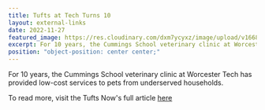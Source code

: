 ```yaml
---
title: Tufts at Tech Turns 10
layout: external-links
date: 2022-11-27
featured_image: https://res.cloudinary.com/dxm7ycyxz/image/upload/v1668016902/2022/04/220428_kayla_sample_dog-768x512_xrbqjv.jpg
excerpt: For 10 years, the Cummings School veterinary clinic at Worcester Tech has provided low-cost services to pets from underserved households.
position: "object-position: center center;"
---
```


For 10 years, the Cummings School veterinary clinic at Worcester Tech has provided low-cost services to pets from underserved households.

To read more, visit the Tufts Now's full article [here](https://now.tufts.edu/2022/04/28/tufts-tech-turns-10)